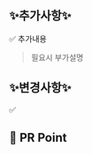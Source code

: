 <!--PR 날릴 때 추가사항이랑 변경사항 적어주기~!-->
<!--컴포넌트 생성했으면 그에대한 간략한 설명 (props뭔지, 역할 등)-->

## ✨추가사항✨

<!--추가한 페이지, 컴포넌트-->

✅ 추가내용

> 필요시 부가설명

## ✨변경사항✨

<!--기존에서 컴포넌트로 뺐다거나,, 뭐 그런거-->

✅

>

## 🤔 PR Point

<!--잘 모르겠거나 같이 봤으면 하는 코드있으면 적어주기-->
